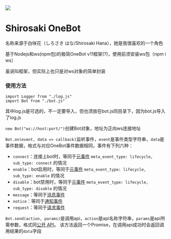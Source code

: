 <img src="https://socialify.git.ci/Ceale/shirosaki-onebot/image?description=1&descriptionEditable=%E6%9E%81%E7%AE%80OneBot%20v11%E6%A1%86%E6%9E%B6&font=KoHo&forks=1&issues=1&language=1&logo=https%3A%2F%2Fimg.moegirl.org.cn%2Fcommon%2F7%2F7f%2FHana1.jpg&name=1&pattern=Diagonal%20Stripes&pulls=1&stargazers=1&theme=Light">

# Shirosaki OneBot
名称来源于白咲花（しろさき はな/Shirosaki Hana），她是我很喜欢的一个角色

基于Nodejs和ws(npm包)的极简OneBot v11框架(?)，使用前须安装ws包（npm i ws）

虽说叫框架，但实际上也只是对ws对象的简单封装

### 使用方法
```
import Logger from "./log.js"
import Bot from "./bot.js"
```
其中log.js是可选的，不一定要导入，但也须放在bot.js同目录下，因为bot.js导入了log.js

`new Bot("ws://host:port/")`创建Bot对象，地址为正向ws连接地址

`Bot.on(event, data => callback)`监听事件，`event`是事件类型字符串，`data`是事件数据，格式与对应OneBot事件数据相同，事件有下列六种：

- `connect`：连接上bot时，等同于[元事件](https://github.com/botuniverse/onebot-11/blob/master/event/meta.md) `meta_event_type: lifecycle, sub_type: connect` 的情况
- `enable`：bot启用时，等同于[元事件](https://github.com/botuniverse/onebot-11/blob/master/event/meta.md) `meta_event_type: lifecycle, sub_type: enable` 的情况
- `disable`：bot禁用时，等同于[元事件](https://github.com/botuniverse/onebot-11/blob/master/event/meta.md) `meta_event_type: lifecycle, sub_type: disable` 的情况
- `message`：等同于[消息事件](https://github.com/botuniverse/onebot-11/blob/master/event/message.md)
- `notice`：等同于[通知事件](https://github.com/botuniverse/onebot-11/blob/master/event/notice.md)
- `request`：等同于[请求事件](https://github.com/botuniverse/onebot-11/blob/master/event/request.md)

`Bot.send(action, params)`是调用api，`action`是api名称字符串，`params`是api所需参数，格式同[公开 API](https://github.com/botuniverse/onebot-11/blob/master/api/public.md)。
该方法返回一个Promise，在调用api成功时会返回调用结果的`data`字段

